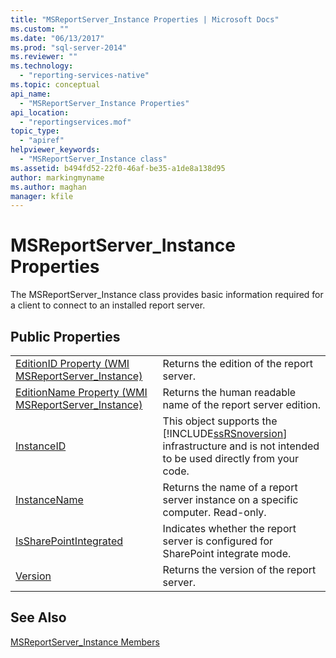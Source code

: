 ```yaml
---
title: "MSReportServer_Instance Properties | Microsoft Docs"
ms.custom: ""
ms.date: "06/13/2017"
ms.prod: "sql-server-2014"
ms.reviewer: ""
ms.technology: 
  - "reporting-services-native"
ms.topic: conceptual
api_name: 
  - "MSReportServer_Instance Properties"
api_location: 
  - "reportingservices.mof"
topic_type: 
  - "apiref"
helpviewer_keywords: 
  - "MSReportServer_Instance class"
ms.assetid: b494fd52-22f0-46af-be35-a1de8a138d95
author: markingmyname
ms.author: maghan
manager: kfile
---
```

# MSReportServer_Instance Properties
  The MSReportServer_Instance class provides basic information required for a client to connect to an installed report server.  
  
## Public Properties  
  
|||  
|-|-|  
|[EditionID Property &#40;WMI MSReportServer_Instance&#41;](msreportserver-instance-properties-editionid.md)|Returns the edition of the report server.|  
|[EditionName Property &#40;WMI MSReportServer_Instance&#41;](msreportserver-instance-properties-editionname.md)|Returns the human readable name of the report server edition.|  
|[InstanceID](msreportserver-instance-properties-instanceid.md)|This object supports the [!INCLUDE[ssRSnoversion](../../includes/ssrsnoversion-md.md)] infrastructure and is not intended to be used directly from your code.|  
|[InstanceName](msreportserver-instance-properties-instancename.md)|Returns the name of a report server instance on a specific computer. Read-only.|  
|[IsSharePointIntegrated](msreportserver-instance-properties-issharepointintegrated.md)|Indicates whether the report server is configured for SharePoint integrate mode.|  
|[Version](msreportserver-instance-properties-version.md)|Returns the version of the report server.|  
  
## See Also  
 [MSReportServer_Instance Members](msreportserver-instance-members.md)  
  
  

